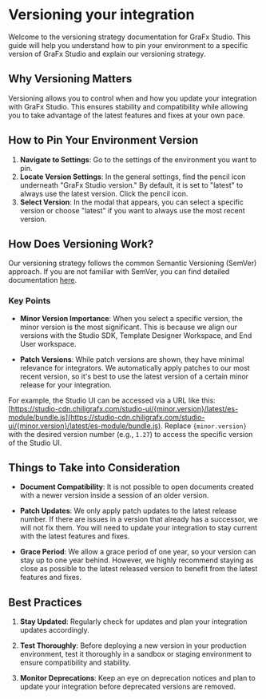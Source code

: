 # Versioning your integration

Welcome to the versioning strategy documentation for GraFx Studio. This guide will help you understand how to pin your environment to a specific version of GraFx Studio and explain our versioning strategy.

## Why Versioning Matters

Versioning allows you to control when and how you update your integration with GraFx Studio. This ensures stability and compatibility while allowing you to take advantage of the latest features and fixes at your own pace.

## How to Pin Your Environment Version

1. **Navigate to Settings**: Go to the settings of the environment you want to pin.
2. **Locate Version Settings**: In the general settings, find the pencil icon underneath "GraFx Studio version." By default, it is set to "latest" to always use the latest version. Click the pencil icon.
3. **Select Version**: In the modal that appears, you can select a specific version or choose "latest" if you want to always use the most recent version.

## How Does Versioning Work?

Our versioning strategy follows the common Semantic Versioning (SemVer) approach. If you are not familiar with SemVer, you can find detailed documentation [here](https://semver.org/).

### Key Points

- **Minor Version Importance**: When you select a specific version, the minor version is the most significant. This is because we align our versions with the Studio SDK, Template Designer Workspace, and End User workspace.

- **Patch Versions**: While patch versions are shown, they have minimal relevance for integrators. We automatically apply patches to our most recent version, so it's best to use the latest version of a certain minor release for your integration.

For example, the Studio UI can be accessed via a URL like this:
[https://studio-cdn.chiligrafx.com/studio-ui/{minor.version}/latest/es-module/bundle.js](https://studio-cdn.chiligrafx.com/studio-ui/{minor.version}/latest/es-module/bundle.js).
Replace `{minor.version}` with the desired version number (e.g., `1.27`) to access the specific version of the Studio UI.

## Things to Take into Consideration

- **Document Compatibility**: It is not possible to open documents created with a newer version inside a session of an older version.

- **Patch Updates**: We only apply patch updates to the latest release number. If there are issues in a version that already has a successor, we will not fix them. You will need to update your integration to stay current with the latest features and fixes.

- **Grace Period**: We allow a grace period of one year, so your version can stay up to one year behind. However, we highly recommend staying as close as possible to the latest released version to benefit from the latest features and fixes.

## Best Practices

1. **Stay Updated**: Regularly check for updates and plan your integration updates accordingly.

2. **Test Thoroughly**: Before deploying a new version in your production environment, test it thoroughly in a sandbox or staging environment to ensure compatibility and stability.

3. **Monitor Deprecations**: Keep an eye on deprecation notices and plan to update your integration before deprecated versions are removed.
